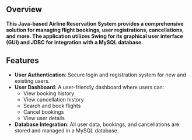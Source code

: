 ## Overview
**This Java-based Airline Reservation System provides a comprehensive solution for managing flight bookings, user registrations, cancellations, and more. The application utilizes Swing for its graphical user interface (GUI) and JDBC for integration with a MySQL database.**

## Features
- **User Authentication**: Secure login and registration system for new and existing users.
- **User Dashboard**: A user-friendly dashboard where users can:
  - View booking history
  - View cancellation history
  - Search and book flights
  - Cancel bookings
  - View user details
- **Database Integration**: All user data, bookings, and cancellations are stored and managed in a MySQL database.
